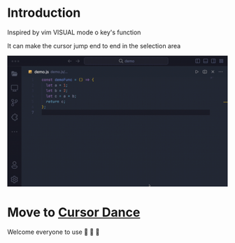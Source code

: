 # Introduction

Inspired by vim VISUAL mode o key's function

It can make the cursor jump end to end in the selection area

![demo.gif](https://github.com/hellokidder/swap-selection-cursor/blob/main/demo.gif?raw=true)

# Move to [Cursor Dance](https://marketplace.visualstudio.com/items?itemName=hellokidder.cursor-dance)

Welcome everyone to use 🎉 🎉 🎉
